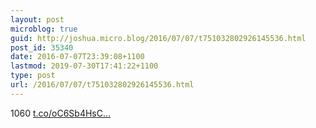 ```yaml
---
layout: post
microblog: true
guid: http://joshua.micro.blog/2016/07/07/t751032802926145536.html
post_id: 35340
date: 2016-07-07T23:39:08+1100
lastmod: 2019-07-30T17:41:22+1100
type: post
url: /2016/07/07/t751032802926145536.html
---
```

1060 [t.co/oC6Sb4HsC...](https://t.co/oC6Sb4HsCC)
